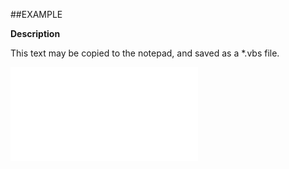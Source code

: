 

##EXAMPLE

**Description**

This text may be copied to the notepad, and saved as a *.vbs file.

![](../../Examples/vbs/ClientScript.OnCurrentProjectCreated.vbs.txt)






